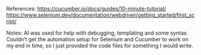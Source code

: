 References:
https://cucumber.io/docs/guides/10-minute-tutorial/ 
https://www.selenium.dev/documentation/webdriver/getting_started/first_script/

Notes: 
AI was used for help with debugging, templating and some syntax. 
Couldn’t get the automation setup for Selenium and Cucumber to work on my end in time, so I just provided the code files for something I would write.
